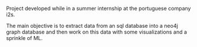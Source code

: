 Project developed while in a summer internship at the portuguese company i2s.

The main objective is to extract data from an sql database into a neo4j graph database and then work on this data with some visualizations and a sprinkle of ML.
